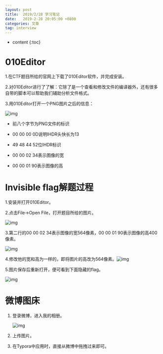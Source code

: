 ```yaml
---
layout: post
title:  2019/2/28 学习笔记
date:   2019-2-28 20:05:00 +0800
categories: 文章
tag: interview
---
```


* content
{:toc}



010Editor
====================================
1.在CTF题目所给的官网上下载了010Editor软件，并完成安装。

2.对010Editor进行了了解：它除了是一个查看和修改文件的编译器外，还有很多自带的脚本可以帮助我们辅助分析文件格式。

3.用010Editor打开一个PNG图片之后的信息：

![img](https://wx1.sinaimg.cn/mw1024/0066mMjily1g0md0sow92j30j80cbq44.jpg)

- 前八个字节为PNG文件的标识

- 00 00 00 0D说明IHDR头快长为13
- 49 48 44 52位IHDR标识
- 00 00 02 34表示图像的宽
- 00 00 01 90表示图像的高

# Invisible flag解题过程

1.安装并打开010Editor。

2.点击File→Open File，打开题目所给的图片。

![img](https://wx4.sinaimg.cn/mw1024/0066mMjily1g0md0pz8cuj30cx06oab4.jpg)

3.第二行的00 00 02 34表示图像的宽564像素，00 00 01 90表示图像的高400像素。

![img](https://wx2.sinaimg.cn/mw1024/0066mMjily1g0md9y4lv8j30fe0b7n74.jpg)

4.修改他的宽和高为一样的，即将图片的高改为564像素。![img](https://wx1.sinaimg.cn/mw1024/0066mMjily1g0md9n15hej30h008yqcq.jpg)

5.图片保存后重新打开，便可看到下面隐藏的flag。

![img](https://wx3.sinaimg.cn/mw1024/0066mMjily1g0md13h094j30fe0e0jud.jpg)

# 微博图床

1. 登录微博，进入我的相册。

   ![img](https://wx2.sinaimg.cn/mw1024/0066mMjily1g0mgpfg2huj30h4053dgl.jpg)

2. 上传图片。

3. 在Typora中应用时，直接从微博中拖拽过来即可。

   